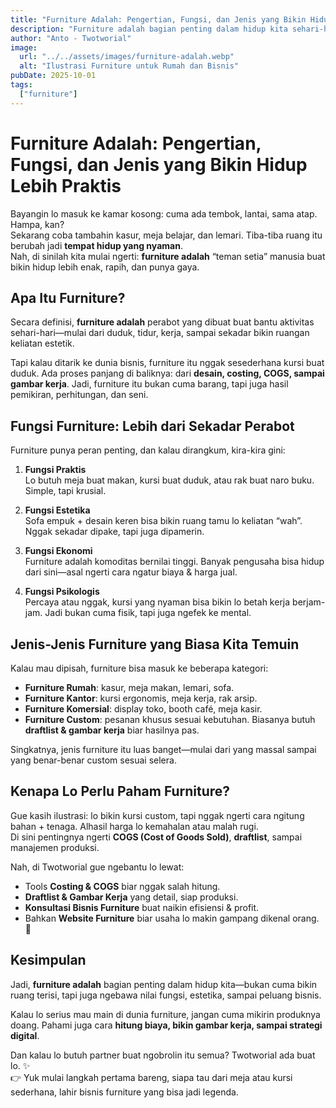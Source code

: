 ```yaml
---
title: "Furniture Adalah: Pengertian, Fungsi, dan Jenis yang Bikin Hidup Lebih Praktis"
description: "Furniture adalah bagian penting dalam hidup kita sehari-hari. Artikel ini membahas arti furniture, fungsinya, serta jenis-jenis furniture dalam bisnis maupun rumah tangga."
author: "Anto - Twotworial"
image:
  url: "../../assets/images/furniture-adalah.webp"
  alt: "Ilustrasi Furniture untuk Rumah dan Bisnis"
pubDate: 2025-10-01
tags:
  ["furniture"]
---
```


# Furniture Adalah: Pengertian, Fungsi, dan Jenis yang Bikin Hidup Lebih Praktis

Bayangin lo masuk ke kamar kosong: cuma ada tembok, lantai, sama atap. Hampa, kan?  
Sekarang coba tambahin kasur, meja belajar, dan lemari. Tiba-tiba ruang itu berubah jadi **tempat hidup yang nyaman**.  
Nah, di sinilah kita mulai ngerti: **furniture adalah** “teman setia” manusia buat bikin hidup lebih enak, rapih, dan punya gaya.



## Apa Itu Furniture?

Secara definisi, **furniture adalah** perabot yang dibuat buat bantu aktivitas sehari-hari—mulai dari duduk, tidur, kerja, sampai sekadar bikin ruangan keliatan estetik.  

Tapi kalau ditarik ke dunia bisnis, furniture itu nggak sesederhana kursi buat duduk. Ada proses panjang di baliknya: dari **desain, costing, COGS, sampai gambar kerja**. Jadi, furniture itu bukan cuma barang, tapi juga hasil pemikiran, perhitungan, dan seni.



## Fungsi Furniture: Lebih dari Sekadar Perabot

Furniture punya peran penting, dan kalau dirangkum, kira-kira gini:

1. **Fungsi Praktis**  
   Lo butuh meja buat makan, kursi buat duduk, atau rak buat naro buku. Simple, tapi krusial.  

2. **Fungsi Estetika**  
   Sofa empuk + desain keren bisa bikin ruang tamu lo keliatan “wah”. Nggak sekadar dipake, tapi juga dipamerin.  

3. **Fungsi Ekonomi**  
   Furniture adalah komoditas bernilai tinggi. Banyak pengusaha bisa hidup dari sini—asal ngerti cara ngatur biaya & harga jual.  

4. **Fungsi Psikologis**  
   Percaya atau nggak, kursi yang nyaman bisa bikin lo betah kerja berjam-jam. Jadi bukan cuma fisik, tapi juga ngefek ke mental.  



## Jenis-Jenis Furniture yang Biasa Kita Temuin

Kalau mau dipisah, furniture bisa masuk ke beberapa kategori:

- **Furniture Rumah**: kasur, meja makan, lemari, sofa.  
- **Furniture Kantor**: kursi ergonomis, meja kerja, rak arsip.  
- **Furniture Komersial**: display toko, booth café, meja kasir.  
- **Furniture Custom**: pesanan khusus sesuai kebutuhan. Biasanya butuh **draftlist & gambar kerja** biar hasilnya pas.  

Singkatnya, jenis furniture itu luas banget—mulai dari yang massal sampai yang benar-benar custom sesuai selera.



## Kenapa Lo Perlu Paham Furniture?

Gue kasih ilustrasi: lo bikin kursi custom, tapi nggak ngerti cara ngitung bahan + tenaga. Alhasil harga lo kemahalan atau malah rugi.  
Di sini pentingnya ngerti **COGS (Cost of Goods Sold)**, **draftlist**, sampai manajemen produksi.  

Nah, di Twotworial gue ngebantu lo lewat:  
- Tools **Costing & COGS** biar nggak salah hitung.  
- **Draftlist & Gambar Kerja** yang detail, siap produksi.  
- **Konsultasi Bisnis Furniture** buat naikin efisiensi & profit.  
- Bahkan **Website Furniture** biar usaha lo makin gampang dikenal orang. 🚀  



## Kesimpulan

Jadi, **furniture adalah** bagian penting dalam hidup kita—bukan cuma bikin ruang terisi, tapi juga ngebawa nilai fungsi, estetika, sampai peluang bisnis.  

Kalau lo serius mau main di dunia furniture, jangan cuma mikirin produknya doang. Pahami juga cara **hitung biaya, bikin gambar kerja, sampai strategi digital**.  

Dan kalau lo butuh partner buat ngobrolin itu semua? Twotworial ada buat lo. ✨  
👉 Yuk mulai langkah pertama bareng, siapa tau dari meja atau kursi sederhana, lahir bisnis furniture yang bisa jadi legenda.

